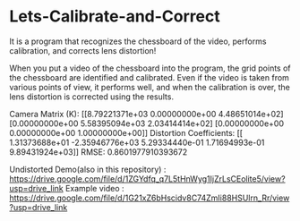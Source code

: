 # Lets-Calibrate-and-Correct
It is a program that recognizes the chessboard of the video, performs calibration, and corrects lens distortion!

When you put a video of the chessboard into the program, the grid points of the chessboard are identified and calibrated. Even if the video is taken from various points of view, it performs well, and when the calibration is over, the lens distortion is corrected using the results.

Camera Matrix (K):
 [[8.79221371e+03 0.00000000e+00 4.48651014e+02]
 [0.00000000e+00 5.58395094e+03 2.03414414e+02]
 [0.00000000e+00 0.00000000e+00 1.00000000e+00]]
Distortion Coefficients:
 [[ 1.31373688e+01 -2.35946776e+03  5.29334440e-01  1.71694993e-01   9.89431924e+03]]
RMSE: 0.8601977910393672

Undistorted Demo(also in this repository) : https://drive.google.com/file/d/1ZGYdfq_q7L5tHnWyg1IjZrLsCEolite5/view?usp=drive_link
Example video : https://drive.google.com/file/d/1G21xZ6bHscidv8C74ZmIi88HSUlrn_Rr/view?usp=drive_link
